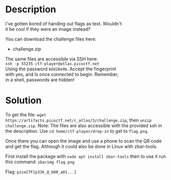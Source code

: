 # Description

I've gotten bored of handing out flags as text. Wouldn't <br>
it be cool if they were an image instead? 

You can download the challenge files here:
* challenge.zip

The same files are accessible via SSH here: <br>
`ssh -p 55235 ctf-player@atlas.picoctf.net` <br>
Using the password `6dd28e9b`. Accept the fingerprint <br>
with yes, and ls once connected to begin. Remember, <br>
in a shell, passwords are hidden!

# Solution

To get the file: `wget https://artifacts.picoctf.net/c_atlas/3/challenge.zip`, then `unzip challenge.zip`. Note: The files are also accessible with the provided ssh in the description. Use `cd home/ctf-player/drop-in` to get to `flag.png`.

Once there you can open the image and use a phone to scan the QR code and get the flag. Although it could also be done in Linux with zbar-tools.

First install the package with `sudo apt install zbar-tools` then to use it run this command:
`zbarimg flag.png`

Flag: `picoCTF{p33k_@_b00_a81...}`
